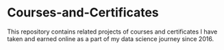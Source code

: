 # Courses-and-Certificates

This repository contains related projects of courses and certificates I have taken and earned online as a part of my data science journey since 2016.
